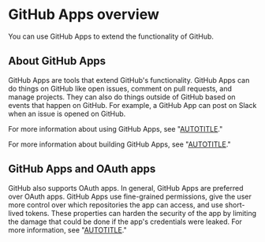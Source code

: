 # GitHub Apps overview

You can use GitHub Apps to extend the functionality of GitHub.

## About GitHub Apps

GitHub Apps are tools that extend GitHub's functionality. GitHub Apps can do things on GitHub like open issues, comment on pull requests, and manage projects. They can also do things outside of GitHub based on events that happen on GitHub. For example, a GitHub App can post on Slack when an issue is opened on GitHub.

For more information about using GitHub Apps, see "[AUTOTITLE](/apps/using-github-apps/about-using-github-apps)."

For more information about building GitHub Apps, see "[AUTOTITLE](/apps/creating-github-apps/setting-up-a-github-app/about-creating-github-apps)."

## GitHub Apps and OAuth apps

GitHub also supports OAuth apps. In general, GitHub Apps are preferred over OAuth apps. GitHub Apps use fine-grained permissions, give the user more control over which repositories the app can access, and use short-lived tokens. These properties can harden the security of the app by limiting the damage that could be done if the app's credentials were leaked. For more information, see "[AUTOTITLE](/apps/oauth-apps/building-oauth-apps/differences-between-github-apps-and-oauth-apps)."
